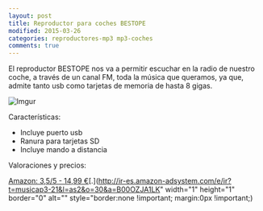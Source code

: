 ```yaml
---
layout: post
title: Reproductor para coches BESTOPE
modified: 2015-03-26
categories: reproductores-mp3 mp3-coches
comments: true
---
```

El reproductor BESTOPE nos va a permitir escuchar en la radio de nuestro coche, a través de un canal FM, toda la música que queramos, ya que, admite tanto usb como tarjetas de memoria de hasta 8 gigas.

![Imgur](http://i.imgur.com/GSgpYzY.jpg?1 "reproductor para coche")

Características:

 - Incluye puerto usb
 - Ranura para tarjetas SD
 - Incluye mando a distancia


Valoraciones y precios:

[Amazon: 3,5/5 - 14,99 €](http://www.amazon.es/gp/product/B00OZJA1LK/ref=as_li_ss_tl?ie=UTF8&camp=3626&creative=24822&creativeASIN=B00OZJA1LK&linkCode=as2&tag=musicap3-21)[.](http://ir-es.amazon-adsystem.com/e/ir?t=musicap3-21&l=as2&o=30&a=B00OZJA1LK" width="1" height="1" border="0" alt="" style="border:none !important; margin:0px !important;) 